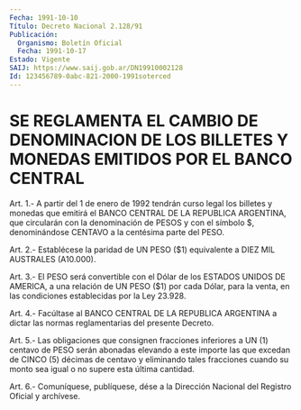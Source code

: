 ```yaml
---
Fecha: 1991-10-10
Título: Decreto Nacional 2.128/91
Publicación:
  Organismo: Boletín Oficial
  Fecha: 1991-10-17
Estado: Vigente
SAIJ: https://www.saij.gob.ar/DN19910002128
Id: 123456789-0abc-821-2000-1991soterced
---
```

# SE REGLAMENTA EL CAMBIO DE DENOMINACION DE LOS BILLETES Y MONEDAS EMITIDOS POR EL BANCO CENTRAL

<a id="1"></a>
Art.  1.-  A partir del 1 de enero de 1992 tendrán curso legal los  billetes  y  monedas  que  emitirá  el  BANCO  CENTRAL  DE  LA REPUBLICA ARGENTINA,  que circularán con la denominación de PESOS y con el símbolo $, denominándose  CENTAVO  a  la centésima parte del PESO.

<a id="2"></a>
Art.  2.- Establécese la paridad de UN PESO ($1) equivalente a DIEZ MIL AUSTRALES (A10.000).

<a id="3"></a>
Art.  3.- El PESO será convertible con el Dólar de los ESTADOS UNIDOS DE AMERICA,  a  una relación de UN PESO ($1) por cada Dólar, para la venta, en las condiciones  establecidas  por la Ley 23.928.

<a id="4"></a>
Art. 4.- Facúltase al BANCO CENTRAL DE LA REPUBLICA ARGENTINA a dictar las normas reglamentarias del presente Decreto.

<a id="5"></a>
Art. 5.- Las obligaciones que consignen fracciones inferiores a UN (1)  centavo  de PESO serán abonadas elevando a este importe las que excedan de CINCO  (5)  décimas  de  centavo  y eliminando tales fracciones  cuando  su  monto  sea  igual  o no supere esta  última cantidad.

<a id="6"></a>
Art. 6.- Comuníquese, publíquese, dése a la Dirección Nacional del Registro Oficial y archívese.